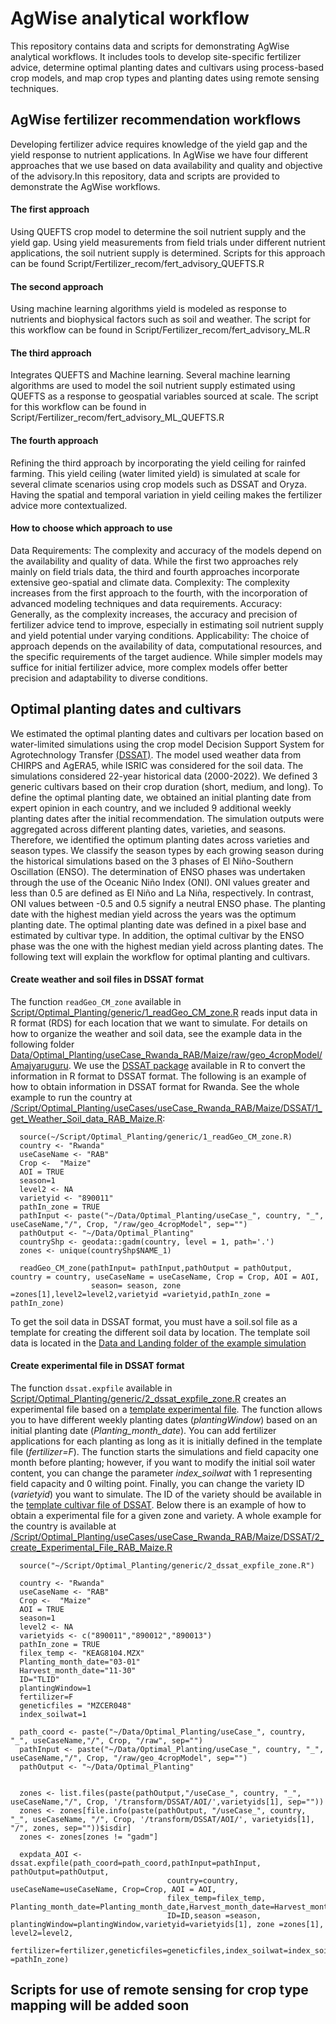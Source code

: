 
# AgWise analytical workflow
This repository contains data and scripts for demonstrating AgWise analytical workflows. It includes tools to develop site-specific fertilizer advice, determine optimal planting dates and cultivars using process-based crop models, and map crop types and planting dates using remote sensing techniques.

## AgWise fertilizer recommendation workflows 
Developing fertilizer advice requires knowledge of the yield gap and the yield response to nutrient applications. In AgWise we have four different approaches that we use based on data availability and quality and objective of the advisory.In this repository, data and scripts are provided to demonstrate the AgWise workflows. 

#### The first approach 
Using QUEFTS crop model to determine the soil nutrient supply and the yield gap. Using yield measurements from field trials under different nutrient applications, the soil nutrient supply is determined. Scripts for this approach can be found Script/Fertilizer_recom/fert_advisory_QUEFTS.R

#### The second approach
Using machine learning algorithms yield is modeled as response to nutrients and biophysical factors such as soil and weather. The script for this workflow can be found in Script/Fertilizer_recom/fert_advisory_ML.R

#### The third approach
Integrates QUEFTS and Machine learning. Several machine learning algorithms are used to model the soil nutrient supply estimated using QUEFTS as a response to geospatial variables sourced at scale. The script for this workflow can be found in Script/Fertilizer_recom/fert_advisory_ML_QUEFTS.R

#### The fourth approach 
Refining the third approach by incorporating the yield ceiling for rainfed farming. This yield ceiling (water limited yield) is simulated at scale for several climate scenarios using crop models such as DSSAT and Oryza. Having the spatial and temporal variation in yield ceiling makes the fertilizer advice more contextualized. 

#### How to choose which approach to use
Data Requirements: The complexity and accuracy of the models depend on the availability and quality of data. While the first two approaches rely mainly on field trials data, the third and fourth approaches incorporate extensive geo-spatial and climate data.
Complexity: The complexity increases from the first approach to the fourth, with the incorporation of advanced modeling techniques and data requirements.
Accuracy: Generally, as the complexity increases, the accuracy and precision of fertilizer advice tend to improve, especially in estimating soil nutrient supply and yield potential under varying conditions.
Applicability: The choice of approach depends on the availability of data, computational resources, and the specific requirements of the target audience. While simpler models may suffice for initial fertilizer advice, more complex models offer better precision and adaptability to diverse conditions.

## Optimal planting dates and cultivars
We estimated the optimal planting dates and cultivars per location based on water-limited simulations using the crop model  Decision Support System for Agrotechnology Transfer <a href="http://dssat.net/about">(DSSAT)</a>. The model used weather data from CHIRPS and AgERA5, while ISRIC was considered for the soil data. The simulations considered 22-year historical data (2000-2022). We defined 3 generic cultivars based on their crop duration (short, medium, and long). To define the optimal planting date, we obtained an initial planting date from expert opinion in each country, and we included 9 additional weekly planting dates after the initial recommendation. The simulation outputs were aggregated across different planting dates, varieties, and seasons. Therefore, we identified the optimum planting dates across varieties and season types. We classify the season types by  each growing season during the historical simulations based on the 3 phases of El Niño-Southern Oscillation (ENSO). The determination of ENSO phases was undertaken through the use of the Oceanic Niño Index (ONI). ONI values greater and less than 0.5 are defined as El Niño and La Niña, respectively. In contrast, ONI values between -0.5 and 0.5 signify a neutral ENSO phase. The planting date with the highest median yield across the years was the optimum planting date. The optimal planting date was defined in a pixel base and estimated by cultivar type. In addition, the optimal cultivar by the ENSO phase was the one with the highest median yield across planting dates. The following text will explain the workflow for optimal planting and cultivars.

#### Create weather and soil files in DSSAT format
The function `readGeo_CM_zone` available in [Script/Optimal_Planting/generic/1_readGeo_CM_zone.R](https://github.com/AgWise-showcase/demo-repository/blob/Optimal_Planting/Script/Optimal_Planting/generic/1_readGeo_CM_zone.R) reads input data in R format (RDS) for each location that we want to simulate. For details on how to organize the weather and soil data, see the example data in the following folder [Data/Optimal_Planting/useCase_Rwanda_RAB/Maize/raw/geo_4cropModel/Amajyaruguru](https://github.com/AgWise-showcase/demo-repository/tree/Optimal_Planting/Data/Optimal_Planting/useCase_Rwanda_RAB/Maize/raw/geo_4cropModel/Amajyaruguru). We use the [DSSAT package](https://cran.r-project.org/web/packages/DSSAT/index.html) available in R to convert the information in R format to DSSAT format. 
The following is an example of how to obtain information in DSSAT format for Rwanda. See the whole example to run the country at [/Script/Optimal_Planting/useCases/useCase_Rwanda_RAB/Maize/DSSAT/1_get_Weather_Soil_data_RAB_Maize.R](https://github.com/AgWise-showcase/demo-repository/blob/Optimal_Planting/Script/Optimal_Planting/useCases/useCase_Rwanda_RAB/Maize/DSSAT/1_get_Weather_Soil_data_RAB_Maize.R):

      source(~/Script/Optimal_Planting/generic/1_readGeo_CM_zone.R)
      country <- "Rwanda"
      useCaseName <- "RAB"
      Crop <-  "Maize"
      AOI = TRUE
      season=1
      level2 <- NA
      varietyid <- "890011"
      pathIn_zone = TRUE
      pathInput <- paste("~/Data/Optimal_Planting/useCase_", country, "_", useCaseName,"/", Crop, "/raw/geo_4cropModel", sep="")
      pathOutput <- "~/Data/Optimal_Planting"
      countryShp <- geodata::gadm(country, level = 1, path='.')
      zones <- unique(countryShp$NAME_1)

      readGeo_CM_zone(pathInput= pathInput,pathOutput = pathOutput, country = country, useCaseName = useCaseName, Crop = Crop, AOI = AOI, 
                      season= season, zone =zones[1],level2=level2,varietyid =varietyid,pathIn_zone = pathIn_zone)

To get the soil data in DSSAT format, you must have a soil.sol file as a template for creating the different soil data by location. The template soil data is located in the [Data and Landing folder of the example simulation](https://github.com/AgWise-showcase/demo-repository/blob/Optimal_Planting/Data/Optimal_Planting/useCase_Rwanda_RAB/Maize/Landing/DSSAT/soil.sol)

#### Create experimental file in DSSAT format
The function `dssat.expfile` available in [Script/Optimal_Planting/generic/2_dssat_expfile_zone.R](https://github.com/AgWise-showcase/demo-repository/blob/Optimal_Planting/Script/Optimal_Planting/generic/2_dssat_expfile_zone.R) creates an experimental file based on a [template experimental file](https://github.com/AgWise-showcase/demo-repository/blob/Optimal_Planting/Data/Optimal_Planting/useCase_Rwanda_RAB/Maize/Landing/DSSAT/KEAG8104.MZX). The function allows you to have different weekly planting dates (_plantingWindow_) based on an initial planting date (_Planting_month_date_). You can add fertilizer applications for each planting as long as it is initially defined in the template file (_fertilizer=F_). The function starts the simulations and field capacity one month before planting; however, if you want to modify the initial soil water content, you can change the parameter _index_soilwat_ with 1 representing field capacity and 0 wilting point. Finally, you can change the variety ID (_varietyid_) you want to simulate. The ID of the variety should be available in the [template cultivar file of DSSAT](https://github.com/AgWise-showcase/demo-repository/blob/Optimal_Planting/Data/Optimal_Planting/useCase_Rwanda_RAB/Maize/Landing/DSSAT/MZCER048.CUL). Below there is an example of how to obtain a experimental file for a given zone and variety. A whole example for the country is available at [/Script/Optimal_Planting/useCases/useCase_Rwanda_RAB/Maize/DSSAT/2_create_Experimental_File_RAB_Maize.R](https://github.com/AgWise-showcase/demo-repository/blob/Optimal_Planting/Script/Optimal_Planting/useCases/useCase_Rwanda_RAB/Maize/DSSAT/2_create_Experimental_File_RAB_Maize.R)   
      
      source("~/Script/Optimal_Planting/generic/2_dssat_expfile_zone.R")

      country <- "Rwanda"
      useCaseName <- "RAB"
      Crop <-  "Maize"
      AOI = TRUE
      season=1
      level2 <- NA
      varietyids <- c("890011","890012","890013")
      pathIn_zone = TRUE
      filex_temp <- "KEAG8104.MZX"
      Planting_month_date="03-01"
      Harvest_month_date="11-30"
      ID="TLID"
      plantingWindow=1
      fertilizer=F
      geneticfiles = "MZCER048"
      index_soilwat=1
      
      path_coord <- paste("~/Data/Optimal_Planting/useCase_", country, "_", useCaseName,"/", Crop, "/raw", sep="")
      pathInput <- paste("~/Data/Optimal_Planting/useCase_", country, "_", useCaseName,"/", Crop, "/raw/geo_4cropModel", sep="")
      pathOutput <- "~/Data/Optimal_Planting"
      
      
      zones <- list.files(paste(pathOutput,"/useCase_", country, "_", useCaseName,"/", Crop, '/transform/DSSAT/AOI/',varietyids[1], sep=""))
      zones <- zones[file.info(paste(pathOutput, "/useCase_", country, "_", useCaseName, "/", Crop, '/transform/DSSAT/AOI/', varietyids[1], "/", zones, sep=""))$isdir]
      zones <- zones[zones != "gadm"]
      
      expdata_AOI <- dssat.expfile(path_coord=path_coord,pathInput=pathInput, pathOutput=pathOutput,
                                       country=country, useCaseName=useCaseName, Crop=Crop, AOI = AOI,
                                       filex_temp=filex_temp, Planting_month_date=Planting_month_date,Harvest_month_date=Harvest_month_date, 
                                       ID=ID,season =season, plantingWindow=plantingWindow,varietyid=varietyids[1], zone =zones[1], level2=level2, 
                                       fertilizer=fertilizer,geneticfiles=geneticfiles,index_soilwat=index_soilwat,pathIn_zone =pathIn_zone)

## Scripts for use of remote sensing for crop type mapping will be added soon
